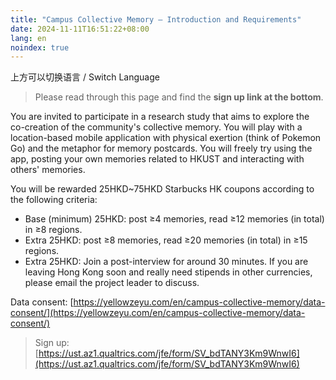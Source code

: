 ```yaml
---
title: "Campus Collective Memory — Introduction and Requirements"
date: 2024-11-11T16:51:22+08:00
lang: en
noindex: true
---
```


上方可以切换语言 / Switch Language

> Please read through this page and find the **sign up link at the bottom**.

You are invited to participate in a research study that aims to explore the co-creation of the community's collective memory. You will play with a location-based mobile application with physical exertion (think of Pokemon Go) and the metaphor for memory postcards. You will freely try using the app, posting your own memories related to HKUST and interacting with others' memories.

You will be rewarded 25HKD~75HKD Starbucks HK coupons according to the following criteria:
* Base (minimum) 25HKD: post ≥4 memories, read ≥12 memories (in total) in ≥8 regions.
* Extra 25HKD: post ≥8 memories, read ≥20 memories (in total) in ≥15 regions.
* Extra 25HKD: Join a post-interview for around 30 minutes.
If you are leaving Hong Kong soon and really need stipends in other currencies, please email the project leader to discuss.

Data consent: [https://yellowzeyu.com/en/campus-collective-memory/data-consent/](https://yellowzeyu.com/en/campus-collective-memory/data-consent/)

> Sign up: [https://ust.az1.qualtrics.com/jfe/form/SV_bdTANY3Km9WnwI6](https://ust.az1.qualtrics.com/jfe/form/SV_bdTANY3Km9WnwI6)

